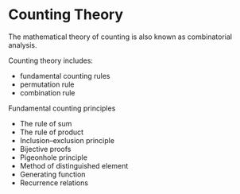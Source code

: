 # Counting Theory

The mathematical theory of counting is also known as combinatorial analysis.

Counting theory includes:
- fundamental counting rules
- permutation rule
- combination rule


Fundamental counting principles
- The rule of sum
- The rule of product
- Inclusion–exclusion principle 
- Bijective proofs
- Pigeonhole principle
- Method of distinguished element
- Generating function
- Recurrence relations

